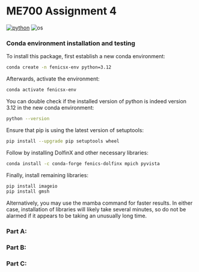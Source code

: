 # ME700 Assignment 4

[![python](https://img.shields.io/badge/python-3.12-blue.svg)](https://www.python.org/)
![os](https://img.shields.io/badge/os-ubuntu%20|%20macos%20|%20windows-blue.svg)

### Conda environment installation and testing

To install this package, first establish a new conda environment:
```bash
conda create -n fenicsx-env python=3.12
```
Afterwards, activate the environment:
```bash
conda activate fenicsx-env
```

You can double check if the installed version of python is indeed version 3.12 in the new conda environment:
```bash
python --version
```

Ensure that pip is using the latest version of setuptools:
```bash
pip install --upgrade pip setuptools wheel
```

Follow by installing DolfinX and other necessary libraries:
```bash
conda install -c conda-forge fenics-dolfinx mpich pyvista
```

Finally, install remaining libraries:
```bash
pip install imageio
pip install gmsh
```

Alternatively, you may use the mamba command for faster results. In either case, installation of libraries will likely take several minutes, so do not be alarmed if it appears to be taking an unusually long time.

### Part A:


### Part B:


### Part C:
